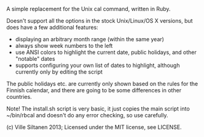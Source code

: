 A simple replacement for the Unix cal command, written in Ruby. 

Doesn't support all the options in the stock Unix/Linux/OS X versions,
but does have a few additional features:

 * displaying an arbitrary month range (within the same year)
 * always show week numbers to the left
 * use ANSI colors to highlight the current date, public holidays,
   and other "notable" dates
 * supports configuring your own list of dates to highlight, although
   currently only by editing the script

The public holidays etc. are currently only shown based on the rules
for the Finnish calendar, and there are going to be some differences
in other countries.

Note! The install.sh script is very basic, it just copies the main
script into ~/bin/rbcal and doesn't do any error checking, so use carefully.

(c) Ville Siltanen 2013; Licensed under the MIT license, see LICENSE.
